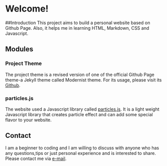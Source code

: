 # Welcome!
##Introduction
This project aims to build a personal website based on Github Page. Also, it helps me in learning HTML, Markdown, CSS and Javascript.

## Modules
### Project Theme
The project theme is a revised version of one of the official Github Page theme-a Jekyll theme called Modernist theme. For its usage, please visit its [Github](https://github.com/pages-themes/modernist).
### particles.js
The website used a Javascript library called [particles.js](https://github.com/VincentGarreau/particles.js). It is a light weight Javascript library that creates particle effect and can add some special flavor to your website.

## Contact
I am a beginner to coding and I am willing to discuss with anyone who has any questions,tips or just personal experience and is interested to share. Please contact me via [e-mail](wsf123@mail.ustc.edu.cn). 

